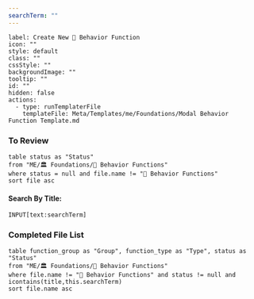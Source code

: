 ```yaml
---
searchTerm: ""
---
```


```meta-bind-button
label: Create New 🐾 Behavior Function
icon: ""
style: default
class: ""
cssStyle: ""
backgroundImage: ""
tooltip: ""
id: ""
hidden: false
actions:
  - type: runTemplaterFile
    templateFile: Meta/Templates/me/Foundations/Modal Behavior Function Template.md

```

### To Review
```dataview
table status as "Status"
from "ME/🏛️ Foundations/🐾 Behavior Functions"
where status = null and file.name != "🐾 Behavior Functions"
sort file asc
```

#### Search By Title:
`INPUT[text:searchTerm]`

### Completed File List
```dataview
table function_group as "Group", function_type as "Type", status as "Status"
from "ME/🏛️ Foundations/🐾 Behavior Functions"
where file.name != "🐾 Behavior Functions" and status != null and icontains(title,this.searchTerm)
sort file.name asc
```

